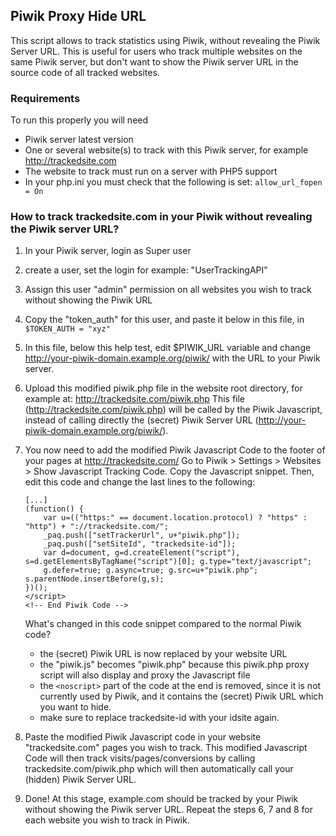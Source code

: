 ## Piwik Proxy Hide URL
This script allows to track statistics using Piwik, without revealing the
Piwik Server URL. This is useful for users who track multiple websites
on the same Piwik server, but don't want to show the Piwik server URL in 
the source code of all tracked websites.

### Requirements
To run this properly you will need

 * Piwik server latest version
 * One or several website(s) to track with this Piwik server, for example http://trackedsite.com
 * The website to track must run on a server with PHP5 support
 * In your php.ini you must check that the following is set: `allow_url_fopen = On`

### How to track trackedsite.com in your Piwik without revealing the Piwik server URL?

1. In your Piwik server, login as Super user
2. create a user, set the login for example: "UserTrackingAPI"
3. Assign this user "admin" permission on all websites you wish to track without showing the Piwik URL
4. Copy the "token_auth" for this user, and paste it below in this file, in `$TOKEN_AUTH = "xyz"`
5. In this file, below this help test, edit $PIWIK_URL variable and change http://your-piwik-domain.example.org/piwik/ with the URL to your Piwik server.
6. Upload this modified piwik.php file in the website root directory, for example at: http://trackedsite.com/piwik.php
   This file (http://trackedsite.com/piwik.php) will be called by the Piwik Javascript,
   instead of calling directly the (secret) Piwik Server URL (http://your-piwik-domain.example.org/piwik/).
7. You now need to add the modified Piwik Javascript Code to the footer of your pages at http://trackedsite.com/
   Go to Piwik > Settings > Websites > Show Javascript Tracking Code.
   Copy the Javascript snippet. Then, edit this code and change the last lines to the following:

   ```
   [...]
   (function() {
       var u=(("https:" == document.location.protocol) ? "https" : "http") + "://trackedsite.com/";
       _paq.push(["setTrackerUrl", u+"piwik.php"]);
       _paq.push(["setSiteId", "trackedsite-id"]);
       var d=document, g=d.createElement("script"), s=d.getElementsByTagName("script")[0]; g.type="text/javascript";
       g.defer=true; g.async=true; g.src=u+"piwik.php"; s.parentNode.insertBefore(g,s);
   })();
   </script>
   <!-- End Piwik Code -->
   ```

   What's changed in this code snippet compared to the normal Piwik code?

   * the (secret) Piwik URL is now replaced by your website URL
   * the "piwik.js" becomes "piwik.php" because this piwik.php proxy script will also display and proxy the Javascript file
   * the `<noscript>` part of the code at the end is removed,
     since it is not currently used by Piwik, and it contains the (secret) Piwik URL which you want to hide.
   * make sure to replace trackedsite-id with your idsite again.

 8. Paste the modified Piwik Javascript code in your website "trackedsite.com" pages you wish to track.
    This modified Javascript Code will then track visits/pages/conversions by calling trackedsite.com/piwik.php
    which will then automatically call your (hidden) Piwik Server URL.
 9. Done!
    At this stage, example.com should be tracked by your Piwik without showing the Piwik server URL.
    Repeat the steps 6, 7 and 8 for each website you wish to track in Piwik.
